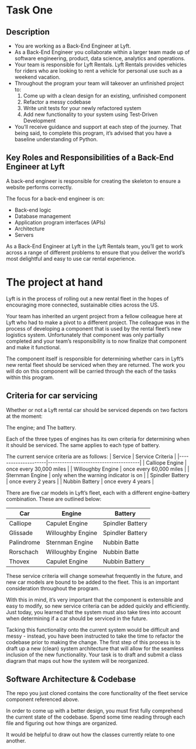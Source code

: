 # Task One

## Description
- You are working as a Back-End Engineer at Lyft.
- As a Back-End Engineer you collaborate within a larger team made up of software engineering, product, data science, analytics and operations.
- Your team is responsible for Lyft Rentals. Lyft Rentals provides vehicles for riders who are looking to rent a vehicle for personal use such as a weekend vacation.
- Throughout the program your team will takeover an unfinished project to:
  1. Come up with a clean design for an existing, unfinished component
  2. Refactor a messy codebase
  3. Write unit tests for your newly refactored system
  4. Add new functionality to your system using Test-Driven Development
- You’ll receive guidance and support at each step of the journey. That being said, to complete this program, it’s advised that you have a baseline understanding of Python.

## Key Roles and Responsibilities of a Back-End Engineer at Lyft
A back-end engineer is responsible for creating the skeleton to ensure a website performs correctly. 

The focus for a back-end engineer is on:
  - Back-end logic
  - Database management
  - Application program interfaces (APIs)
  - Architecture
  - Servers

As a Back-End Engineer at Lyft in the Lyft Rentals team, you’ll get to work across a range of different problems to ensure that you deliver the world’s most delightful and easy to use car rental experience.


# The project at hand
Lyft is in the process of rolling out a new rental fleet in the hopes of encouraging more connected, sustainable cities across the US.

Your team has inherited an urgent project from a fellow colleague here at Lyft who had to make a pivot to a different project. The colleague was in the process of developing a component that is used by the rental fleet’s new logistics system. Unfortunately that component was only partially completed and your team’s responsibility is to now finalize that component and make it functional.

The component itself is responsible for determining whether cars in Lyft’s new rental fleet should be serviced when they are returned. The work you will do on this component will be carried through the each of the tasks within this program.

## Criteria for car servicing
Whether or not a Lyft rental car should be serviced depends on two factors at the moment:

The engine; and The battery.

Each of the three types of engines has its own criteria for determining when it should be serviced. The same applies to each type of battery.

The current service criteria are as follows:
|       Service       |             Service Criteria          |
|---------------------|---------------------------------------|
|   Calliope Engine   | once every 30,000 miles               |
|   Willoughby Engine | once every 60,000 miles               |
|   Sternman Engine   | only when the warning indicator is on |
|   Spindler Battery  | once every 2 years                    |
|   Nubbin Battery    | once every 4 years                    |

There are five car models in Lyft’s fleet, each with a different engine-battery combination. These are outlined below:

|   Car      |       Engine      |       Battery    |
|------------|-------------------|------------------|
|   Calliope | Capulet Engine    | Spindler Battery |
|   Glissade | Willoughby Engine | Spindler Battery |
| Palindrome | Sternman Engine   | Nubbin Batte     |
|  Rorschach | Willoughby Engine | Nubbin Batte     |
|   Thovex   | Capulet Engine    | Nubbin Battery   |

These service criteria will change somewhat frequently in the future, and new car models are bound to be added to the fleet. This is an important consideration throughout the program.

With this in mind, it’s very important that the component is extensible and easy to modify, so new service criteria can be added quickly and efficiently. Just today, you learned that the system must also take tires into account when determining if a car should be serviced in the future.

Tacking this functionality onto the current system would be difficult and messy - instead, you have been instructed to take the time to refactor the codebase prior to making the change. The first step of this process is to draft up a new (clean) system architecture that will allow for the seamless inclusion of the new functionality. Your task is to draft and submit a class diagram that maps out how the system will be reorganized.


## Software Architecture & Codebase

The repo you just cloned contains the core functionality of the fleet service component referenced above.

In order to come up with a better design, you must first fully comprehend the current state of the codebase. Spend some time reading through each file and figuring out how things are organized.

It would be helpful to draw out how the classes currently relate to one another.
